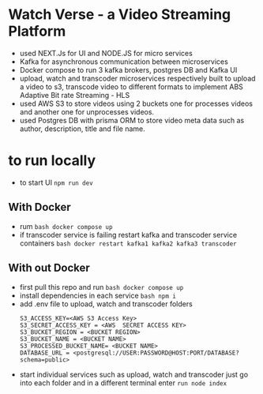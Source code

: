 # Watch Verse - a Video Streaming Platform 
- used NEXT.Js  for UI and NODE.JS for micro services
- Kafka for asynchronous communication between microservices
- Docker compose to run 3 kafka brokers, postgres DB and Kafka UI
- upload, watch and transcoder microservices respectively built to upload a video to s3, transcode video to different formats to implement ABS Adaptive Bit rate Streaming - HLS
- used AWS S3 to store videos using 2 buckets one for processes videos and another one for unprocesses videos.
- used Postgres DB with prisma ORM to store video meta data such as author, description, title and file name.


# to run locally
- to start UI ```npm run dev```

## With Docker
- rum ```bash docker compose up```
- if transcoder service is failing restart kafka and transcoder service containers
    ```bash docker restart kafka1 kafka2 kafka3 transcoder```
## With out Docker
- first pull this repo and  run ```bash docker compose up```
- install dependencies in each service ```bash npm i ```
- add .env file to upload, watch and transcoder folders
    ```
    S3_ACCESS_KEY=<AWS S3 Access Key>
    S3_SECRET_ACCESS_KEY = <AWS  SECRET ACCESS KEY>
    S3_BUCKET_REGION = <BUCKET REGION>
    S3_BUCKET_NAME = <BUCKET NAME>
    S3_PROCESSED_BUCKET_NAME= <BUCKET NAME>
    DATABASE_URL = <postgresql://USER:PASSWORD@HOST:PORT/DATABASE?schema=public> 
    ```
- start individual services such as upload, watch and transcoder just go into each folder and in a different terminal enter ```run node index ```

